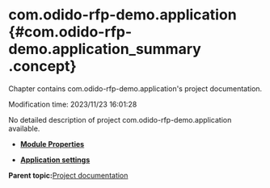 # com.odido-rfp-demo.application {#com.odido-rfp-demo.application_summary .concept}

Chapter contains com.odido-rfp-demo.application's project documentation.

Modification time: 2023/11/23 16:01:28

No detailed description of project com.odido-rfp-demo.application available.

-   **[Module Properties](../../projects/com.odido-rfp-demo.application/common/substvar.md)**  

-   **[Application settings](../../projects/com.odido-rfp-demo.application/common/application.md)**  


**Parent topic:**[Project documentation](../../projects/projects.md)

